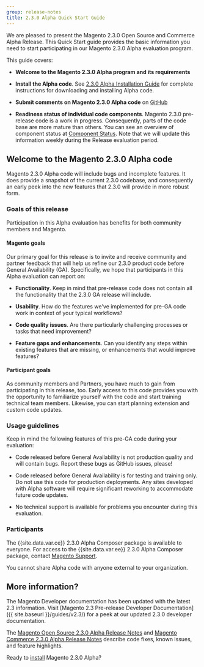 ```yaml
---
group: release-notes
title: 2.3.0 Alpha Quick Start Guide
---
```


We are pleased to present the Magento 2.3.0 Open Source and Commerce Alpha Release. This Quick Start guide provides the basic information you need to start participating in our Magento 2.3.0 Alpha evaluation program.

This guide covers:

* **Welcome to the Magento 2.3.0 Alpha program and its requirements**

* **Install the Alpha code**. See [2.3.0 Alpha Installation Guide]({{page.baseurl}}/release-notes/2.3.0-alpha-install.html) for complete instructions for downloading and installing Alpha code.

* **Submit comments on Magento 2.3.0 Alpha code** on [GitHub](https://github.com/magento/magento2/issues)

* **Readiness status of individual code components**. Magento 2.3.0 pre-release code is a work in progress. Consequently, parts of the code base are more mature than others. You can see an overview of component status at [Component Status]({{page.baseurl}}/release-notes/component-status.html). Note that we will update this information weekly during the Release evaluation period.

## Welcome to the Magento 2.3.0 Alpha code

Magento 2.3.0 Alpha code will include bugs and incomplete features. It does provide a snapshot of the current 2.3.0 codebase, and consequently an early peek into the new features that 2.3.0 will provide in more robust form.

### Goals of this release

Participation in this Alpha evaluation has benefits for both community members and Magento.

#### Magento goals

Our primary goal for this release is to invite and receive community and partner feedback that will help us refine our 2.3.0 product code before General Availability (GA). Specifically, we hope that participants in this Alpha evaluation can report on:

* **Functionality**. Keep in mind that pre-release code does not contain all the functionality that the 2.3.0 GA release will include.

* **Usability**. How do the features we've implemented for pre-GA code work in context of your typical workflows?

* **Code quality issues**. Are there particularly challenging processes or tasks that need improvement?

* **Feature gaps and enhancements**. Can you identify any steps within existing features that are missing, or enhancements that would improve features?

#### Participant goals

As community members and Partners, you have much to gain from participating in this release, too. Early access to this code provides you with the opportunity to familiarize yourself with the code and start training technical team members. Likewise, you can start planning  extension and custom code updates.

### Usage guidelines

Keep in mind the following features of this pre-GA code during your evaluation:

* Code released before General Availability is not production quality and will contain bugs. Report these bugs as GitHub issues, please!

* Code released before General Availability is for testing and training only. Do not use this code for production deployments. Any sites developed with Alpha software will require significant reworking to accommodate future code updates.

* No technical support is available for problems you encounter during this evaluation.

### Participants

The {{site.data.var.ce}} 2.3.0 Alpha Composer package is available to everyone. For access to the {{site.data.var.ee}} 2.3.0 Alpha Composer package, contact [Magento Support](https://magento.com/support).

You cannot share Alpha code with anyone external to your organization.

## More information?

The Magento Developer documentation has been updated with the latest 2.3 information.  Visit [Magento 2.3 Pre-release Developer Documentation]({{ site.baseurl }}/guides/v2.3/) for a peek at our updated 2.3.0 developer documentation.

The [Magento Open Source 2.3.0 Alpha Release Notes]({{page.baseurl}}/release-notes/ReleaseNotes2.3.0OpenSource.html) and [Magento Commerce 2.3.0 Alpha Release Notes]({{page.baseurl}}/release-notes/ReleaseNotes2.3.0Commerce.html) describe code fixes, known issues, and feature highlights. 

Ready to [install]({{page.baseurl}}/release-notes/2.3.0-alpha-install.html) Magento 2.3.0  Alpha?
